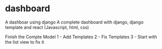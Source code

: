 # dashboard
A dashboar using django
A complete dashboard with django, django template and react (Javascript, html, css)

Finish the Compte Model
1 - Add Templates
2 - Fix Templates
3 - Start with the list view to fix it
